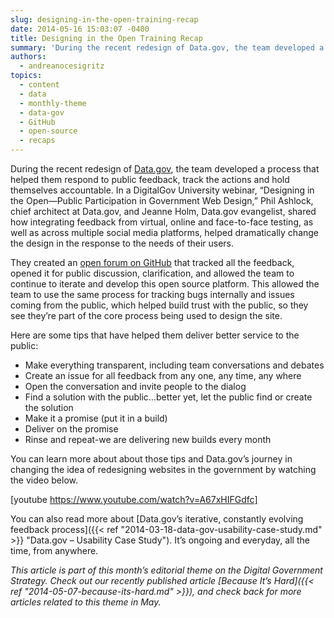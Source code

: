 ```yaml
---
slug: designing-in-the-open-training-recap
date: 2014-05-16 15:03:07 -0400
title: Designing in the Open Training Recap
summary: 'During the recent redesign of Data.gov, the team developed a process that helped them respond to public feedback, track the actions and hold themselves accountable. In a DigitalGov University webinar, &#8220;Designing in the Open&mdash;Public Participation in Government Web Design,&#8221; Phil Ashlock, chief architect at Data.gov, and Jeanne Holm, Data.gov evangelist, shared how integrating feedback from'
authors:
  - andreanocesigritz
topics:
  - content
  - data
  - monthly-theme
  - data-gov
  - GitHub
  - open-source
  - recaps
---
```


During the recent redesign of [Data.gov](http://www.data.gov/), the team developed a process that helped them respond to public feedback, track the actions and hold themselves accountable. In a DigitalGov University webinar, &#8220;Designing in the Open—Public Participation in Government Web Design,&#8221; Phil Ashlock, chief architect at Data.gov, and Jeanne Holm, Data.gov evangelist, shared how integrating feedback from virtual, online and face-to-face testing, as well as across multiple social media platforms, helped dramatically change the design in the response to the needs of their users.

They created an [open forum on GitHub](https://github.com/GSA/data.gov/) that tracked all the feedback, opened it for public discussion, clarification, and allowed the team to continue to iterate and develop this open source platform. This allowed the team to use the same process for tracking bugs internally and issues coming from the public, which helped build trust with the public, so they see they’re part of the core process being used to design the site.

Here are some tips that have helped them deliver better service to the public:

  * Make everything transparent, including team conversations and debates
  * Create an issue for all feedback from any one, any time, any where
  * Open the conversation and invite people to the dialog
  * Find a solution with the public&#8230;better yet, let the public find or create the solution
  * Make it a promise (put it in a build)
  * Deliver on the promise
  * Rinse and repeat-we are delivering new builds every month

You can learn more about about those tips and Data.gov’s journey in changing the idea of redesigning websites in the government by watching the video below.

[youtube https://www.youtube.com/watch?v=A67xHIFGdfc]
  
You can also read more about [Data.gov’s iterative, constantly evolving feedback process]({{< ref "2014-03-18-data-gov-usability-case-study.md" >}} "Data.gov – Usability Case Study"). It’s ongoing and everyday, all the time, from anywhere.

_This article is part of this month&#8217;s editorial theme on the Digital Government Strategy. Check out our recently published article [Because It&#8217;s Hard]({{< ref "2014-05-07-because-its-hard.md" >}}), and check back for more articles related to this theme in May._